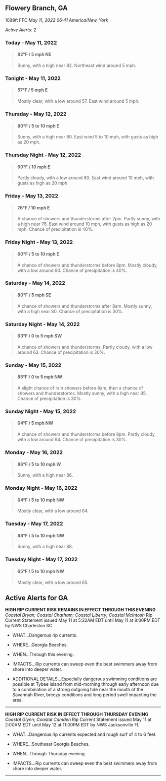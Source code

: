 ## Flowery Branch, GA
1099ft
FFC
*May 11, 2022 06:41 America/New_York*

*Active Alerts:* 2
### Today - May 11, 2022
> #### **82&deg;F** / 5 mph NE
> Sunny, with a high near 82. Northeast wind around 5 mph.

### Tonight - May 11, 2022
> #### **57&deg;F** / 5 mph E
> Mostly clear, with a low around 57. East wind around 5 mph.

### Thursday - May 12, 2022
> #### **80&deg;F** / 5 to 10 mph E
> Sunny, with a high near 80. East wind 5 to 10 mph, with gusts as high as 20 mph.

### Thursday Night - May 12, 2022
> #### **60&deg;F** / 10 mph E
> Partly cloudy, with a low around 60. East wind around 10 mph, with gusts as high as 20 mph.

### Friday - May 13, 2022
> #### **76&deg;F** / 10 mph E
> A chance of showers and thunderstorms after 2pm. Partly sunny, with a high near 76. East wind around 10 mph, with gusts as high as 20 mph. Chance of precipitation is 40%.

### Friday Night - May 13, 2022
> #### **60&deg;F** / 5 to 10 mph E
> A chance of showers and thunderstorms before 8pm. Mostly cloudy, with a low around 60. Chance of precipitation is 40%.

### Saturday - May 14, 2022
> #### **80&deg;F** / 5 mph SE
> A chance of showers and thunderstorms after 8am. Mostly sunny, with a high near 80. Chance of precipitation is 30%.

### Saturday Night - May 14, 2022
> #### **63&deg;F** / 0 to 5 mph SW
> A chance of showers and thunderstorms. Partly cloudy, with a low around 63. Chance of precipitation is 30%.

### Sunday - May 15, 2022
> #### **85&deg;F** / 0 to 5 mph NW
> A slight chance of rain showers before 8am, then a chance of showers and thunderstorms. Mostly sunny, with a high near 85. Chance of precipitation is 30%.

### Sunday Night - May 15, 2022
> #### **64&deg;F** / 5 mph NW
> A chance of showers and thunderstorms before 8pm. Partly cloudy, with a low around 64. Chance of precipitation is 30%.

### Monday - May 16, 2022
> #### **86&deg;F** / 5 to 10 mph W
> Sunny, with a high near 86.

### Monday Night - May 16, 2022
> #### **64&deg;F** / 5 to 10 mph NW
> Mostly clear, with a low around 64.

### Tuesday - May 17, 2022
> #### **88&deg;F** / 5 to 10 mph NW
> Sunny, with a high near 88.

### Tuesday Night - May 17, 2022
> #### **65&deg;F** / 5 to 10 mph NW
> Mostly clear, with a low around 65.

## Active Alerts for GA

**HIGH RIP CURRENT RISK REMAINS IN EFFECT THROUGH THIS EVENING**
*Coastal Bryan; Coastal Chatham; Coastal Liberty; Coastal McIntosh*
Rip Current Statement issued May 11 at 5:32AM EDT until May 11 at 8:00PM EDT by NWS Charleston SC
* WHAT...Dangerous rip currents.

* WHERE...Georgia Beaches.

* WHEN...Through this evening.

* IMPACTS...Rip currents can sweep even the best swimmers away
from shore into deeper water.

* ADDITIONAL DETAILS...Especially dangerous swimming conditions
are possible at Tybee Island from mid-morning through early
afternoon due to a combination of a strong outgoing tide near
the mouth of the Savannah River, breezy conditions and long
period swell impacting the area.
---

**HIGH RIP CURRENT RISK IN EFFECT THROUGH THURSDAY EVENING**
*Coastal Glynn; Coastal Camden*
Rip Current Statement issued May 11 at 2:00AM EDT until May 12 at 11:00PM EDT by NWS Jacksonville FL
* WHAT...Dangerous rip currents expected and rough surf of 4 to 6
feet.

* WHERE...Southeast Georgia Beaches.

* WHEN...Through Thursday evening.

* IMPACTS...Rip currents can sweep even the best swimmers away
from shore into deeper water.
---

